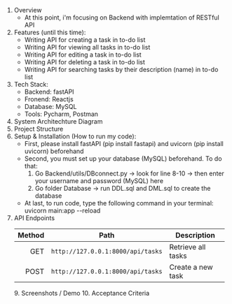 1. Overview
   - At this point, i'm focusing on Backend with implemtation of RESTful API
2. Features (until this time):
   - Writing API for creating a task in to-do list
   - Writing API for viewing all tasks in to-do list
   - Writing API for editing a task in to-do list
   - Writing API for deleting a task in to-do list
   - Writing API for searching tasks by their description (name) in to-do list
3. Tech Stack:
   - Backend: fastAPI
   - Fronend: Reactjs
   - Database: MySQL
   - Tools: Pycharm, Postman
4. System Architechture Diagram
5. Project Structure
6. Setup & Installation (How to run my code):
   - First, please install fastAPI (pip install fastapi) and uvicorn (pip install uvicorn) beforehand
   - Second, you must set up your database (MySQL) beforehand. To do that:
     1. Go Backend/utils/DBconnect.py -> look for line 8-10 -> then enter your username and password (MySQL) here
     2. Go folder Database -> run DDL.sql and DML.sql to create the database
   - At last, to run code, type the following command in your terminal: uvicorn main:app --reload
7. API Endpoints
   <table>
  <thead>
    <tr>
      <th style="text-align:right">Method</th>
      <th>Path</th>
      <th>Description</th>
    </tr>
  </thead>
  <tbody>
    <tr><td style="text-align:right">GET</td><td><code>http://127.0.0.1:8000/api/tasks</code></td><td>Retrieve all tasks</td></tr>
    <tr><td style="text-align:right">POST</td><td><code>http://127.0.0.1:8000/api/tasks</code></td><td>Create a new task</td></tr>
  </tbody>
</table>
9. Screenshots / Demo
10. Acceptance Criteria


